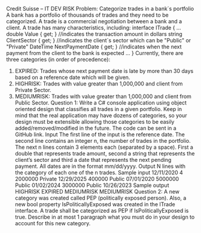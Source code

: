 Credit Suisse – IT DEV RISK
Problem: Categorize trades in a bank´s portfolio
A bank has a portfolio of thousands of trades and they need to be categorized. A trade is a commercial negotiation
between a bank and a client. A trade has many characteristics, including:
interface ITrade
{
 ...
 double Value { get; } //indicates the transaction amount in dollars
 string ClientSector { get; } //indicates the client´s sector which can be "Public" or "Private"
 DateTime NextPaymentDate { get; } //indicates when the next payment from the client to the bank is expected
 ...
}
Currently, there are three categories (in order of precedence):
1. EXPIRED: Trades whose next payment date is late by more than 30 days based on a reference date which will
be given.
2. HIGHRISK: Trades with value greater than 1,000,000 and client from Private Sector.
3. MEDIUMRISK: Trades with value greater than 1,000,000 and client from Public Sector.
Question 1: Write a C# console application using object oriented design that classifies all trades in a given portfolio.
Keep in mind that the real application may have dozens of categories, so your design must be extensible allowing those
categories to be easily added/removed/modified in the future. The code can be sent in a GitHub link.
Input
The first line of the input is the reference date. The second line contains an integer n, the number of trades in
the portfolio. The next n lines contain 3 elements each (separated by a space). First a double that represents
trade amount, second a string that represents the client’s sector and third a date that represents the next
pending payment. All dates are in the format mm/dd/yyyy.
Output
N lines with the category of each one of the n trades.
Sample input
12/11/2020
4
2000000 Private 12/29/2025
400000 Public 07/01/2020
5000000 Public 01/02/2024
3000000 Public 10/26/2023
Sample output
HIGHRISK
EXPIRED
MEDIUMRISK
MEDIUMRISK
Question 2: A new category was created called PEP (politically exposed person). Also, a new bool property
IsPoliticallyExposed was created in the ITrade interface. A trade shall be categorized as PEP if
IsPoliticallyExposed is true. Describe in at most 1 paragraph what you must do in your design to account for this
new category.
